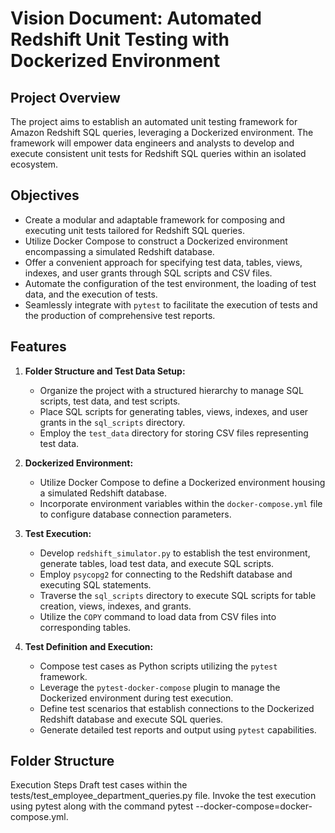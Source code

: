 # Vision Document: Automated Redshift Unit Testing with Dockerized Environment

## Project Overview

The project aims to establish an automated unit testing framework for Amazon Redshift SQL queries, leveraging a Dockerized environment. The framework will empower data engineers and analysts to develop and execute consistent unit tests for Redshift SQL queries within an isolated ecosystem.

## Objectives

- Create a modular and adaptable framework for composing and executing unit tests tailored for Redshift SQL queries.
- Utilize Docker Compose to construct a Dockerized environment encompassing a simulated Redshift database.
- Offer a convenient approach for specifying test data, tables, views, indexes, and user grants through SQL scripts and CSV files.
- Automate the configuration of the test environment, the loading of test data, and the execution of tests.
- Seamlessly integrate with `pytest` to facilitate the execution of tests and the production of comprehensive test reports.

## Features

1. **Folder Structure and Test Data Setup:**

   - Organize the project with a structured hierarchy to manage SQL scripts, test data, and test scripts.
   - Place SQL scripts for generating tables, views, indexes, and user grants in the `sql_scripts` directory.
   - Employ the `test_data` directory for storing CSV files representing test data.

2. **Dockerized Environment:**

   - Utilize Docker Compose to define a Dockerized environment housing a simulated Redshift database.
   - Incorporate environment variables within the `docker-compose.yml` file to configure database connection parameters.

3. **Test Execution:**

   - Develop `redshift_simulator.py` to establish the test environment, generate tables, load test data, and execute SQL scripts.
   - Employ `psycopg2` for connecting to the Redshift database and executing SQL statements.
   - Traverse the `sql_scripts` directory to execute SQL scripts for table creation, views, indexes, and grants.
   - Utilize the `COPY` command to load data from CSV files into corresponding tables.

4. **Test Definition and Execution:**

   - Compose test cases as Python scripts utilizing the `pytest` framework.
   - Leverage the `pytest-docker-compose` plugin to manage the Dockerized environment during test execution.
   - Define test scenarios that establish connections to the Dockerized Redshift database and execute SQL queries.
   - Generate detailed test reports and output using `pytest` capabilities.

## Folder Structure



Execution Steps
Draft test cases within the tests/test_employee_department_queries.py file.
Invoke the test execution using pytest along with the command pytest --docker-compose=docker-compose.yml.

